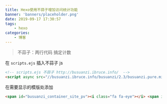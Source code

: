 ```yaml
---
title: Hexo使用不蒜子增加访问统计功能
banner: 'banners/placeholder.png'
date: 2019-09-17 17:30:57
tags: 
    - hexo
categories:
    - 博客
---
```


> 不蒜子：两行代码 搞定计数

在 `scripts.ejs` 插入不蒜子 js

<!--more-->

```html
<!-- scripts.ejs 不蒜子 http://busuanzi.ibruce.info/  -->
<script async src="//busuanzi.ibruce.info/busuanzi/2.3/busuanzi.pure.mini.js"></script>
```

在需要显示的模版处添加

```html
<span id="busuanzi_container_site_pv"><i class="fa fa-eye"></i> <span id="busuanzi_value_site_pv"></span></span>
```
